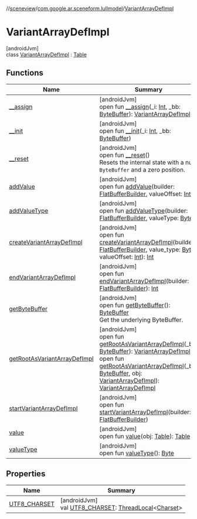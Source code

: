 //[sceneview](../../../index.md)/[com.google.ar.sceneform.lullmodel](../index.md)/[VariantArrayDefImpl](index.md)

# VariantArrayDefImpl

[androidJvm]\
class [VariantArrayDefImpl](index.md) : [Table](../../com.google.flatbuffers/-table/index.md)

## Functions

| Name | Summary |
|---|---|
| [__assign](__assign.md) | [androidJvm]<br>open fun [__assign](__assign.md)(_i: [Int](https://kotlinlang.org/api/latest/jvm/stdlib/kotlin/-int/index.html), _bb: [ByteBuffer](https://developer.android.com/reference/kotlin/java/nio/ByteBuffer.html)): [VariantArrayDefImpl](index.md) |
| [__init](__init.md) | [androidJvm]<br>open fun [__init](__init.md)(_i: [Int](https://kotlinlang.org/api/latest/jvm/stdlib/kotlin/-int/index.html), _bb: [ByteBuffer](https://developer.android.com/reference/kotlin/java/nio/ByteBuffer.html)) |
| [__reset](../../com.google.flatbuffers/-table/__reset.md) | [androidJvm]<br>open fun [__reset](../../com.google.flatbuffers/-table/__reset.md)()<br>Resets the internal state with a null `ByteBuffer` and a zero position. |
| [addValue](add-value.md) | [androidJvm]<br>open fun [addValue](add-value.md)(builder: [FlatBufferBuilder](../../com.google.flatbuffers/-flat-buffer-builder/index.md), valueOffset: [Int](https://kotlinlang.org/api/latest/jvm/stdlib/kotlin/-int/index.html)) |
| [addValueType](add-value-type.md) | [androidJvm]<br>open fun [addValueType](add-value-type.md)(builder: [FlatBufferBuilder](../../com.google.flatbuffers/-flat-buffer-builder/index.md), valueType: [Byte](https://kotlinlang.org/api/latest/jvm/stdlib/kotlin/-byte/index.html)) |
| [createVariantArrayDefImpl](create-variant-array-def-impl.md) | [androidJvm]<br>open fun [createVariantArrayDefImpl](create-variant-array-def-impl.md)(builder: [FlatBufferBuilder](../../com.google.flatbuffers/-flat-buffer-builder/index.md), value_type: [Byte](https://kotlinlang.org/api/latest/jvm/stdlib/kotlin/-byte/index.html), valueOffset: [Int](https://kotlinlang.org/api/latest/jvm/stdlib/kotlin/-int/index.html)): [Int](https://kotlinlang.org/api/latest/jvm/stdlib/kotlin/-int/index.html) |
| [endVariantArrayDefImpl](end-variant-array-def-impl.md) | [androidJvm]<br>open fun [endVariantArrayDefImpl](end-variant-array-def-impl.md)(builder: [FlatBufferBuilder](../../com.google.flatbuffers/-flat-buffer-builder/index.md)): [Int](https://kotlinlang.org/api/latest/jvm/stdlib/kotlin/-int/index.html) |
| [getByteBuffer](../../com.google.flatbuffers/-table/get-byte-buffer.md) | [androidJvm]<br>open fun [getByteBuffer](../../com.google.flatbuffers/-table/get-byte-buffer.md)(): [ByteBuffer](https://developer.android.com/reference/kotlin/java/nio/ByteBuffer.html)<br>Get the underlying ByteBuffer. |
| [getRootAsVariantArrayDefImpl](get-root-as-variant-array-def-impl.md) | [androidJvm]<br>open fun [getRootAsVariantArrayDefImpl](get-root-as-variant-array-def-impl.md)(_bb: [ByteBuffer](https://developer.android.com/reference/kotlin/java/nio/ByteBuffer.html)): [VariantArrayDefImpl](index.md)<br>open fun [getRootAsVariantArrayDefImpl](get-root-as-variant-array-def-impl.md)(_bb: [ByteBuffer](https://developer.android.com/reference/kotlin/java/nio/ByteBuffer.html), obj: [VariantArrayDefImpl](index.md)): [VariantArrayDefImpl](index.md) |
| [startVariantArrayDefImpl](start-variant-array-def-impl.md) | [androidJvm]<br>open fun [startVariantArrayDefImpl](start-variant-array-def-impl.md)(builder: [FlatBufferBuilder](../../com.google.flatbuffers/-flat-buffer-builder/index.md)) |
| [value](value.md) | [androidJvm]<br>open fun [value](value.md)(obj: [Table](../../com.google.flatbuffers/-table/index.md)): [Table](../../com.google.flatbuffers/-table/index.md) |
| [valueType](value-type.md) | [androidJvm]<br>open fun [valueType](value-type.md)(): [Byte](https://kotlinlang.org/api/latest/jvm/stdlib/kotlin/-byte/index.html) |

## Properties

| Name | Summary |
|---|---|
| [UTF8_CHARSET](../../com.google.flatbuffers/-table/-u-t-f8_-c-h-a-r-s-e-t.md) | [androidJvm]<br>val [UTF8_CHARSET](../../com.google.flatbuffers/-table/-u-t-f8_-c-h-a-r-s-e-t.md): [ThreadLocal](https://developer.android.com/reference/kotlin/java/lang/ThreadLocal.html)&lt;[Charset](https://developer.android.com/reference/kotlin/java/nio/charset/Charset.html)&gt; |
